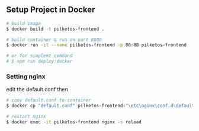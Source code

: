 ## Setup Project in Docker

```bash
# build image
$ docker build -t pilketos-frontend .

# build container & run on port 8080
$ docker run -it --name pilketos-frontend -p 80:80 pilketos-frontend

# or for simplemt command
# $ npm run deploy:docker
```

### Setting nginx

edit the default.conf then

```bash
# copy default.conf to container
$ docker cp "default.conf" pilketos-frontend:"\etc\nginx\conf.d\default.conf"

# restart nginx
$ docker exec -it pilketos-frontend nginx -s reload
```
